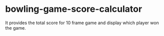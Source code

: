 # bowling-game-score-calculator
It provides the total score for 10 frame game and display which player won the game.
